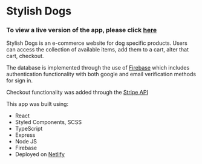 # Stylish Dogs

### To view a live version of the app, please click [here](https://extraordinary-heliotrope-8f757e.netlify.app/)

Stylish Dogs is an e-commerce website for dog specific products. Users can access the collection of available items, add them to a cart, alter that cart, checkout.

The database is implemented through the use of [Firebase](https://firebase.google.com/) which includes authentication functionality with both google and email verification methods for sign in.

Checkout functionality was added through the [Stripe API](https://stripe.com/docs)




This app was built using:
- React
- Styled Components, SCSS
- TypeScript
- Express
- Node JS
- Firebase
- Deployed on [Netlify](https://www.netlify.com/)
